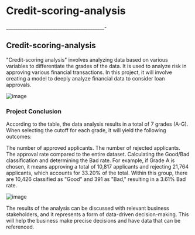 # Credit-scoring-analysis
 __________________________________________-

## Credit-scoring-analysis

"Credit-scoring analysis" involves analyzing data based on various variables to differentiate the grades of the data. It is used to analyze risk in approving various financial transactions. In this project, it will involve creating a model to deeply analyze financial data to consider loan approvals.

![image](https://github.com/Thanapon23/Credit-scoring-analysis/assets/128878040/c0a3782e-9c51-497d-97a3-762cabc61c90)

### Project Conclusion
According to the table, the data analysis results in a total of 7 grades (A-G). When selecting the cutoff for each grade, it will yield the following outcomes:

The number of approved applicants.
The number of rejected applicants.
The approval rate compared to the entire dataset.
Calculating the Good/Bad classification and determining the Bad rate.
For example, if Grade A is chosen, it means approving a total of 10,817 applicants and rejecting 21,764 applicants, which accounts for 33.20% of the total. Within this group, there are 10,426 classified as "Good" and 391 as "Bad," resulting in a 3.61% Bad rate.

![image](https://github.com/Thanapon23/Credit-scoring-analysis/assets/128878040/011c2853-3a27-4ceb-a2e7-e94e96b09e5d)

The results of the analysis can be discussed with relevant business stakeholders, and it represents a form of data-driven decision-making. This will help the business make precise decisions and have data that can be referenced.
